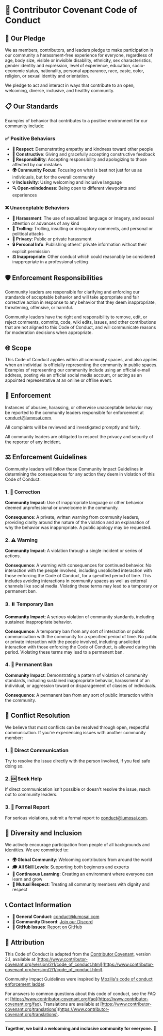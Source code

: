 # 🤝 Contributor Covenant Code of Conduct

## 🌟 Our Pledge

We as members, contributors, and leaders pledge to make participation in our community a harassment-free experience for everyone, regardless of age, body size, visible or invisible disability, ethnicity, sex characteristics, gender identity and expression, level of experience, education, socio-economic status, nationality, personal appearance, race, caste, color, religion, or sexual identity and orientation.

We pledge to act and interact in ways that contribute to an open, welcoming, diverse, inclusive, and healthy community.

## 📋 Our Standards

Examples of behavior that contributes to a positive environment for our community include:

### ✅ Positive Behaviors
- **🤝 Respect**: Demonstrating empathy and kindness toward other people
- **🎯 Constructive**: Giving and gracefully accepting constructive feedback
- **🙏 Responsibility**: Accepting responsibility and apologizing to those affected by our mistakes
- **🌍 Community Focus**: Focusing on what is best not just for us as individuals, but for the overall community
- **💡 Inclusivity**: Using welcoming and inclusive language
- **🔍 Open-mindedness**: Being open to different viewpoints and experiences

### ❌ Unacceptable Behaviors
- **🚫 Harassment**: The use of sexualized language or imagery, and sexual attention or advances of any kind
- **🎯 Trolling**: Trolling, insulting or derogatory comments, and personal or political attacks
- **📧 Privacy**: Public or private harassment
- **🔒 Personal Info**: Publishing others' private information without their explicit permission
- **⚖️ Inappropriate**: Other conduct which could reasonably be considered inappropriate in a professional setting

## 🛡️ Enforcement Responsibilities

Community leaders are responsible for clarifying and enforcing our standards of acceptable behavior and will take appropriate and fair corrective action in response to any behavior that they deem inappropriate, threatening, offensive, or harmful.

Community leaders have the right and responsibility to remove, edit, or reject comments, commits, code, wiki edits, issues, and other contributions that are not aligned to this Code of Conduct, and will communicate reasons for moderation decisions when appropriate.

## 🌐 Scope

This Code of Conduct applies within all community spaces, and also applies when an individual is officially representing the community in public spaces. Examples of representing our community include using an official e-mail address, posting via an official social media account, or acting as an appointed representative at an online or offline event.

## 📢 Enforcement

Instances of abusive, harassing, or otherwise unacceptable behavior may be reported to the community leaders responsible for enforcement at [conduct@lumosai.com](mailto:conduct@lumosai.com).

All complaints will be reviewed and investigated promptly and fairly.

All community leaders are obligated to respect the privacy and security of the reporter of any incident.

## ⚖️ Enforcement Guidelines

Community leaders will follow these Community Impact Guidelines in determining the consequences for any action they deem in violation of this Code of Conduct:

### 1. 📝 Correction
**Community Impact**: Use of inappropriate language or other behavior deemed unprofessional or unwelcome in the community.

**Consequence**: A private, written warning from community leaders, providing clarity around the nature of the violation and an explanation of why the behavior was inappropriate. A public apology may be requested.

### 2. ⚠️ Warning
**Community Impact**: A violation through a single incident or series of actions.

**Consequence**: A warning with consequences for continued behavior. No interaction with the people involved, including unsolicited interaction with those enforcing the Code of Conduct, for a specified period of time. This includes avoiding interactions in community spaces as well as external channels like social media. Violating these terms may lead to a temporary or permanent ban.

### 3. ⏸️ Temporary Ban
**Community Impact**: A serious violation of community standards, including sustained inappropriate behavior.

**Consequence**: A temporary ban from any sort of interaction or public communication with the community for a specified period of time. No public or private interaction with the people involved, including unsolicited interaction with those enforcing the Code of Conduct, is allowed during this period. Violating these terms may lead to a permanent ban.

### 4. 🚫 Permanent Ban
**Community Impact**: Demonstrating a pattern of violation of community standards, including sustained inappropriate behavior, harassment of an individual, or aggression toward or disparagement of classes of individuals.

**Consequence**: A permanent ban from any sort of public interaction within the community.

## 🤝 Conflict Resolution

We believe that most conflicts can be resolved through open, respectful communication. If you're experiencing issues with another community member:

### 1. 💬 Direct Communication
Try to resolve the issue directly with the person involved, if you feel safe doing so.

### 2. 🆘 Seek Help
If direct communication isn't possible or doesn't resolve the issue, reach out to community leaders.

### 3. 📧 Formal Report
For serious violations, submit a formal report to [conduct@lumosai.com](mailto:conduct@lumosai.com).

## 🌈 Diversity and Inclusion

We actively encourage participation from people of all backgrounds and identities. We are committed to:

- **🌍 Global Community**: Welcoming contributors from around the world
- **🎓 All Skill Levels**: Supporting both beginners and experts
- **🔄 Continuous Learning**: Creating an environment where everyone can learn and grow
- **🤝 Mutual Respect**: Treating all community members with dignity and respect

## 📞 Contact Information

- **📧 General Conduct**: [conduct@lumosai.com](mailto:conduct@lumosai.com)
- **💬 Community Discord**: [Join our Discord](https://discord.gg/lumosai)
- **🐛 GitHub Issues**: [Report on GitHub](https://github.com/lumosai/lumosai/issues)

## 🙏 Attribution

This Code of Conduct is adapted from the [Contributor Covenant](https://www.contributor-covenant.org), version 2.1, available at [https://www.contributor-covenant.org/version/2/1/code_of_conduct.html](https://www.contributor-covenant.org/version/2/1/code_of_conduct.html).

Community Impact Guidelines were inspired by [Mozilla's code of conduct enforcement ladder](https://github.com/mozilla/diversity).

For answers to common questions about this code of conduct, see the FAQ at [https://www.contributor-covenant.org/faq](https://www.contributor-covenant.org/faq). Translations are available at [https://www.contributor-covenant.org/translations](https://www.contributor-covenant.org/translations).

---

**Together, we build a welcoming and inclusive community for everyone.** 🌟
